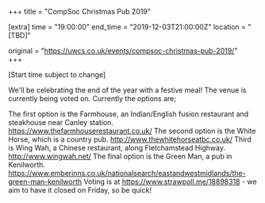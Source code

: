 +++
title = "CompSoc Christmas Pub 2019"

[extra]
time = "19:00:00"
end_time = "2019-12-03T21:00:00Z"
location = "[TBD]"

original = "https://uwcs.co.uk/events/compsoc-christmas-pub-2019/"    
+++

\[Start time subject to change\]

We'll be celebrating the end of the year with a festive meal\! The venue is currently being voted on. Currently the options are;

The first option is the Farmhouse, an Indian/English fusion restaurant and steakhouse near Canley station. <https://www.thefarmhouserestaurant.co.uk/> The second option is the White Horse, which is a country pub. <http://www.thewhitehorseatbc.co.uk/> Third is Wing Wah, a Chinese restaurant, along Fletchamstead Highway. <http://www.wingwah.net/> The final option is the Green Man, a pub in Kenilworth. <https://www.emberinns.co.uk/nationalsearch/eastandwestmidlands/the-green-man-kenilworth> Voting is at <https://www.strawpoll.me/18898318> - we aim to have it closed on Friday, so be quick\!

